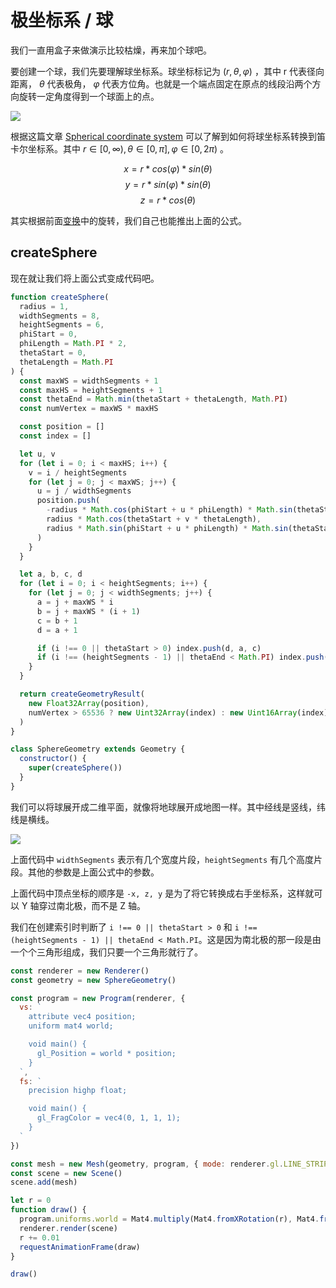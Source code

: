 # 极坐标系 / 球

我们一直用盒子来做演示比较枯燥，再来加个球吧。

要创建一个球，我们先要理解球坐标系。球坐标标记为 $(r, \theta, \varphi)$ ，其中 r 代表径向距离， $\theta$ 代表极角， $\varphi$ 代表方位角。也就是一个端点固定在原点的线段沿两个方向旋转一定角度得到一个球面上的点。

![](https://user-images.githubusercontent.com/25923128/123222248-548b5380-d502-11eb-85fb-b9dc7246aa9c.png)

根据这篇文章 [Spherical coordinate system](https://en.wikipedia.org/wiki/Spherical_coordinate_system) 可以了解到如何将球坐标系转换到笛卡尔坐标系。其中 $r ∈ [0, ∞), θ ∈ [0, π], φ ∈ [0, 2π)$ 。

$$
x = r * cos(\varphi) * sin(\theta)
$$
$$
y = r * sin(\varphi) * sin(\theta)
$$
$$
z = r * cos(\theta)
$$

其实根据前面[变换](/6-transform.md)中的旋转，我们自己也能推出上面的公式。

## createSphere

现在就让我们将上面公式变成代码吧。

```js
function createSphere(
  radius = 1,
  widthSegments = 8,
  heightSegments = 6,
  phiStart = 0,
  phiLength = Math.PI * 2,
  thetaStart = 0,
  thetaLength = Math.PI
) {
  const maxWS = widthSegments + 1
  const maxHS = heightSegments + 1
  const thetaEnd = Math.min(thetaStart + thetaLength, Math.PI)
  const numVertex = maxWS * maxHS

  const position = []
  const index = []

  let u, v
  for (let i = 0; i < maxHS; i++) {
    v = i / heightSegments
    for (let j = 0; j < maxWS; j++) {
      u = j / widthSegments
      position.push(
        -radius * Math.cos(phiStart + u * phiLength) * Math.sin(thetaStart + v * thetaLength),
        radius * Math.cos(thetaStart + v * thetaLength),
        radius * Math.sin(phiStart + u * phiLength) * Math.sin(thetaStart + v * thetaLength)
      )
    }
  }

  let a, b, c, d
  for (let i = 0; i < heightSegments; i++) {
    for (let j = 0; j < widthSegments; j++) {
      a = j + maxWS * i
      b = j + maxWS * (i + 1)
      c = b + 1
      d = a + 1

      if (i !== 0 || thetaStart > 0) index.push(d, a, c)
      if (i !== (heightSegments - 1) || thetaEnd < Math.PI) index.push(a, b, c)
    }
  }

  return createGeometryResult(
    new Float32Array(position),
    numVertex > 65536 ? new Uint32Array(index) : new Uint16Array(index),
  )
}

class SphereGeometry extends Geometry {
  constructor() {
    super(createSphere())
  }
}
```

我们可以将球展开成二维平面，就像将地球展开成地图一样。其中经线是竖线，纬线是横线。

![](https://user-images.githubusercontent.com/25923128/123234274-64f4fb80-d50d-11eb-8b02-5dd1f0e9f2c3.png)

上面代码中 `widthSegments` 表示有几个宽度片段，`heightSegments` 有几个高度片段。其他的参数是上面公式中的参数。

上面代码中顶点坐标的顺序是 `-x, z, y` 是为了将它转换成右手坐标系，这样就可以 Y 轴穿过南北极，而不是 Z 轴。

我们在创建索引时判断了 `i !== 0 || thetaStart > 0` 和 `i !== (heightSegments - 1) || thetaEnd < Math.PI`。这是因为南北极的那一段是由一个个三角形组成，我们只要一个三角形就行了。

```js run
const renderer = new Renderer()
const geometry = new SphereGeometry()

const program = new Program(renderer, {
  vs: `
    attribute vec4 position;
    uniform mat4 world;

    void main() {
      gl_Position = world * position;
    }
  `,
  fs: `
    precision highp float;

    void main() {
      gl_FragColor = vec4(0, 1, 1, 1);
    }
  `
})

const mesh = new Mesh(geometry, program, { mode: renderer.gl.LINE_STRIP })
const scene = new Scene()
scene.add(mesh)

let r = 0
function draw() {
  program.uniforms.world = Mat4.multiply(Mat4.fromXRotation(r), Mat4.fromYRotation(r))
  renderer.render(scene)
  r += 0.01
  requestAnimationFrame(draw)
}

draw()
```
